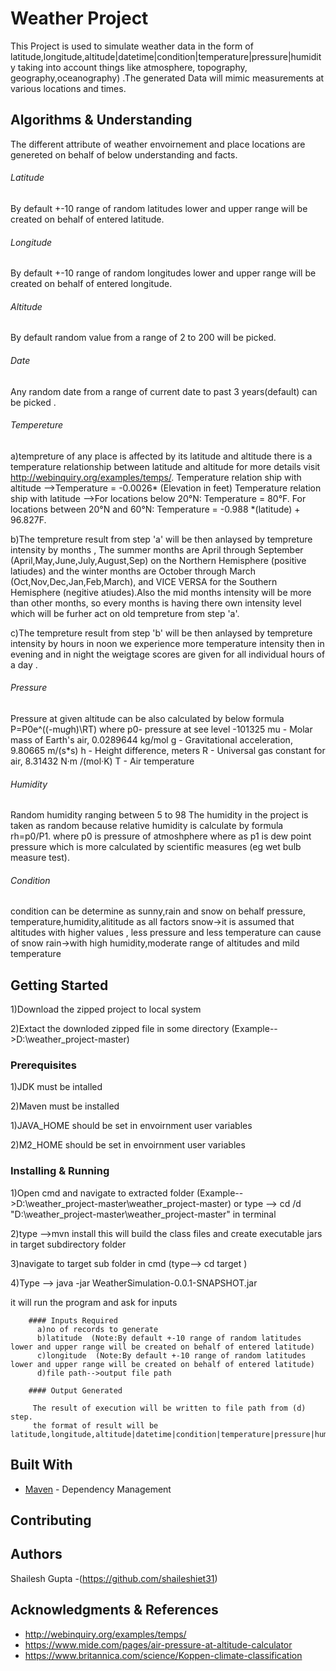 # Weather Project

This Project is used to simulate weather data in the form 
of latitude,longitude,altitude|datetime|condition|temperature|pressure|humidity taking into account things like
atmosphere, topography, geography,oceanography) .The generated Data will mimic measurements at various locations and times.

## Algorithms & Understanding

The different attribute of weather envoirnement and place locations are genereted on behalf of below understanding and facts.

###### Latitude
By default +-10 range of random latitudes lower and upper range will be created on behalf of entered latitude.

###### Longitude
By default +-10 range of random longitudes lower and upper range will be created on behalf of entered longitude.

###### Altitude
By default random value from a range of 2 to 200 will be picked.

###### Date
Any random date from a range of current date to past 3 years(default) can be picked .

###### Tempereture
   a)tempreture of any place is affected by its latitude and altitude there is a temperature relationship between
   latitude and altitude for more details  visit http://webinquiry.org/examples/temps/.
    Temperature relation ship with altitude -->Temperature = -0.0026* (Elevation in feet) 
    Temperature relation ship with latitude -->For locations below 20°N: Temperature = 80°F.
    For locations between 20°N and 60°N: Temperature = -0.988 *(latitude) + 96.827F.

   b)The tempreture result from step 'a' will be then anlaysed by tempreture intensity by months ,
   The summer months are April through September (April,May,June,July,August,Sep) on the Northern Hemisphere (positive latiudes)
   and the winter months are October through March (Oct,Nov,Dec,Jan,Feb,March), and VICE VERSA for the Southern Hemisphere
   (negitive atiudes).Also the mid months intensity will be more than other months, so every months is having there
   own intensity level which will be furher act on old tempreture from step 'a'.
             
  c)The tempreture result from step 'b' will be then anlaysed by tempreture intensity by hours in noon we
    experience more temperature intensity then in evening and in night the weigtage scores are given for all individual hours of a day .

###### Pressure
  Pressure at given altitude can be also calculated by below formula
    P=P0e^((-mu*g*h)\RT)
    where
    p0- pressure at see level -101325
    mu - Molar mass of Earth's air, 0.0289644 kg/mol
    g - Gravitational acceleration, 9.80665 m/(s*s)
    h - Height difference, meters
    R - Universal gas constant for air, 8.31432 N·m /(mol·K)
    T - Air temperature
          
###### Humidity
   Random humidity ranging between  5 to 98
       The humidity in the project is taken as random because relative humidity is calculate by formula rh=p0/P1.
       where p0 is pressure of atmoshphere where as p1 is dew point pressure which is more calculated  by scientific measures
       (eg wet bulb measure test).
       
###### Condition 
   condition can be determine as sunny,rain  and snow on behalf pressure, temperature,humidity,alititude as all factors
   snow->it is assumed that altitudes with higher values , less pressure and less temperature can cause of snow
   rain->with high humidity,moderate range of altitudes and mild temperature

## Getting Started
1)Download the zipped project to local system 

2)Extact the downloded zipped file in some directory (Example-->D:\weather_project-master)

### Prerequisites
1)JDK must be intalled 

2)Maven must be installed 

1)JAVA_HOME should be set in envoirnment user variables

2)M2_HOME should be set in envoirnment user variables


### Installing & Running

1)Open cmd and navigate to extracted folder (Example-->D:\weather_project-master\weather_project-master)
or type -->
cd /d "D:\weather_project-master\weather_project-master" 
in terminal

2)type -->mvn install
this will build the class files and create executable jars in target subdirectory folder

3)navigate to target sub folder in cmd (type--> cd target ) 

4)Type --> java -jar WeatherSimulation-0.0.1-SNAPSHOT.jar

it will run the program and ask for inputs

        #### Inputs Required
          a)no of records to generate
          b)latitude  (Note:By default +-10 range of random latitudes lower and upper range will be created on behalf of entered latitude)
          c)longitude  (Note:By default +-10 range of random latitudes lower and upper range will be created on behalf of entered latitude)
          d)file path-->output file path 

        #### Output Generated
         
         The result of execution will be written to file path from (d) step.
         the format of result will be latitude,longitude,altitude|datetime|condition|temperature|pressure|humidity



## Built With


* [Maven](https://maven.apache.org/) - Dependency Management


## Contributing


## Authors

Shailesh Gupta -(https://github.com/shaileshiet31)


## Acknowledgments & References

* http://webinquiry.org/examples/temps/
* https://www.mide.com/pages/air-pressure-at-altitude-calculator
* https://www.britannica.com/science/Koppen-climate-classification


